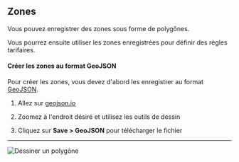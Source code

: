 Zones
-----

Vous pouvez enregistrer des zones sous forme de polygônes.

Vous pourrez ensuite utiliser les zones enregistrées pour définir des règles tarifaires.

#### Créer les zones au format GeoJSON

Pour créer les zones, vous devez d'abord les enregistrer au format [GeoJSON](https://fr.wikipedia.org/wiki/GeoJSON).

1. Allez sur [geojson.io](http://geojson.io/)

2. Zoomez à l'endroit désiré et utilisez les outils de dessin

3. Cliquez sur **Save > GeoJSON** pour télécharger le fichier

---

![Dessiner un polygône](/img/help/zones/draw_polygon.png "Dessiner un polygône")
